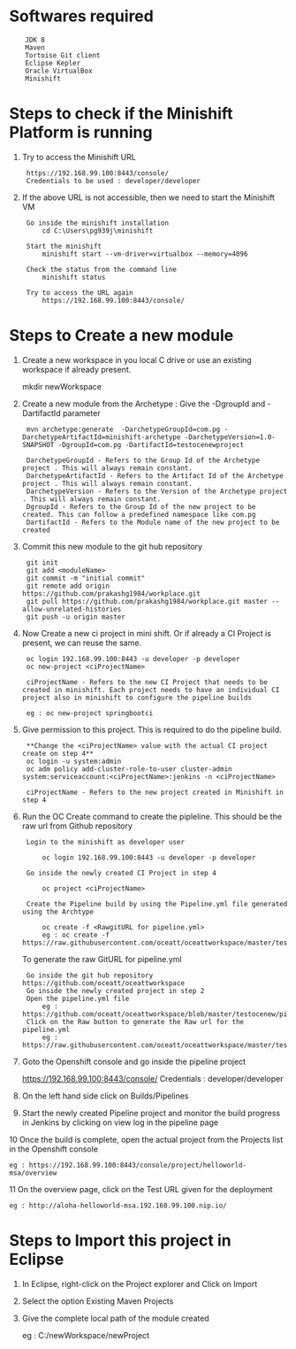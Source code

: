 # Softwares required

		JDK 8
		Maven
		Tortoise Git client
		Eclipse Kepler
		Oracle VirtualBox
		Minishift

# Steps to check if the Minishift Platform is running
1. Try to access the Minishift URL

		https://192.168.99.100:8443/console/
		Credentials to be used : developer/developer

2. If the above URL is not accessible, then we need to start the Minishift VM
	
		Go inside the minishift installation
			cd C:\Users\pg939j\minishift

		Start the minishift
			minishift start --vm-driver=virtualbox --memory=4096

		Check the status from the command line
			minishift status

		Try to access the URL again
			https://192.168.99.100:8443/console/


# Steps to Create a new module
1. Create a new workspace in you local C drive or use an existing workspace if already present.
	
	mkdir newWorkspace

2. Create a new module from the Archetype : Give the -DgroupId and -DartifactId parameter 
	
		mvn archetype:generate  -DarchetypeGroupId=com.pg -DarchetypeArtifactId=minishift-archetype -DarchetypeVersion=1.0-SNAPSHOT -DgroupId=com.pg -DartifactId=testocenewproject
		
		DarchetypeGroupId - Refers to the Group Id of the Archetype project . This will always remain constant.
		DarchetypeArtifactId - Refers to the Artifact Id of the Archetype project . This will always remain constant.
		DarchetypeVersion - Refers to the Version of the Archetype project . This will always remain constant.
		DgroupId - Refers to the Group Id of the new project to be created. This can follow a predefined namespace like com.pg
		DartifactId - Refers to the Module name of the new project to be created

3. Commit this new module to the git hub repository
	
		git init
		git add <moduleName>
		git commit -m "initial commit"
		git remote add origin https://github.com/prakashg1984/workplace.git
		git pull https://github.com/prakashg1984/workplace.git master --allow-unrelated-histories
		git push -u origin master


4. Now Create a new ci project in mini shift. Or if already a CI Project is present, we can reuse the same.
	
		oc login 192.168.99.100:8443 -u developer -p developer
		oc new-project <ciProjectName>

		ciProjectName - Refers to the new CI Project that needs to be created in minishift. Each project needs to have an individual CI project also in minishift to configure the pipeline builds

		eg : oc new-project springbootci

5. Give permission to this project. This is required to do the pipeline build. 
		
		**Change the <ciProjectName> value with the actual CI project create on step 4**
		oc login -u system:admin
		oc adm policy add-cluster-role-to-user cluster-admin system:serviceaccount:<ciProjectName>:jenkins -n <ciProjectName>

		ciProjectName - Refers to the new project created in Minishift in step 4


6. Run the OC Create command to create the pipleline. This should be the raw url from Github repository
	
		Login to the minishift as developer user

			oc login 192.168.99.100:8443 -u developer -p developer

		Go inside the newly created CI Project in step 4

			oc project <ciProjectName>

		Create the Pipeline build by using the Pipeline.yml file generated using the Archtype

			oc create -f <RawgitURL for pipeline.yml>
			eg : oc create -f https://raw.githubusercontent.com/oceatt/oceattworkspace/master/testocenew/pipeline.yml
		
	To generate the raw GitURL for pipeline.yml
		
		Go inside the git hub repository https://github.com/oceatt/oceattworkspace
		Go inside the newly created project in step 2
		Open the pipeline.yml file
			eg : https://github.com/oceatt/oceattworkspace/blob/master/testocenew/pipeline.yml
		Click on the Raw button to generate the Raw url for the pipeline.yml
			eg : https://raw.githubusercontent.com/oceatt/oceattworkspace/master/testocenew/pipeline.yml
		

7. Goto the Openshift console and go inside the pipeline project

	https://192.168.99.100:8443/console/
	Credentials : developer/developer

8. On the left hand side click on Builds/Pipelines 

9. Start the newly created Pipeline project and monitor the build progress in Jenkins by clicking on view log in the pipeline page

10 Once the build is complete, open the actual project from the Projects list in the Openshift console
	
	eg : https://192.168.99.100:8443/console/project/helloworld-msa/overview
	
11 On the overview page, click on the Test URL given for the deployment
	
	eg : http://aloha-helloworld-msa.192.168.99.100.nip.io/
	
	
# Steps to Import this project in Eclipse
1. In Eclipse, right-click on the Project explorer and Click on Import

2. Select the option Existing Maven Projects

3. Give the complete local path of the module created
	
	eg : C:/newWorkspace/newProject
